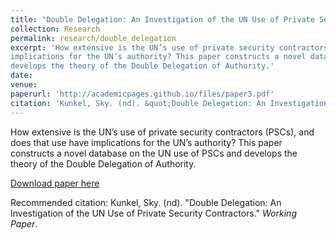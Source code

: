 ```yaml
---
title: "Double Delegation: An Investigation of the UN Use of Private Security Contractors"
collection: Research
permalink: research/double_delegation
excerpt: 'How extensive is the UN’s use of private security contractors (PSCs), and does that use have
implications for the UN’s authority? This paper constructs a novel database on the UN use of PSCs and
develops the theory of the Double Delegation of Authority.'
date: 
venue:
paperurl: 'http://academicpages.github.io/files/paper3.pdf'
citation: 'Kunkel, Sky. (nd). &quot;Double Delegation: An Investigation of the UN Use of Private Security Contractors.&quot;'
---
```

How extensive is the UN’s use of private security contractors (PSCs), and does that use have
implications for the UN’s authority? This paper constructs a novel database on the UN use of PSCs and
develops the theory of the Double Delegation of Authority.

[Download paper here](http://academicpages.github.io/files/paper3.pdf)

Recommended citation: Kunkel, Sky. (nd). "Double Delegation: An Investigation of the UN Use of Private Security Contractors." <i>Working Paper</i>.
